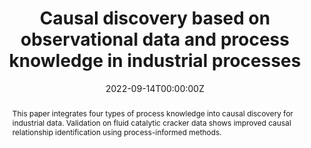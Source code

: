 ---
title: "Causal discovery based on observational data and process knowledge in industrial processes"
tags: ['causal discovery', 'industrial processes']
authors: ['Liang Cao', 'Jianping Su', 'Yixiu Wang', 'Yankai Cao', 'Lim C Siang', 'Jin Li', 'Jack Nicholas Saddler', 'Bhushan Gopaluni']
publication_types: ['article-journal']
publication: "*Industrial & Engineering Chemistry Research*"
abstract: This paper integrates four types of process knowledge into causal discovery for industrial data. Validation on fluid catalytic cracker data shows improved causal relationship identification using process-informed methods.
date: "2022-09-14T00:00:00Z"
publishDate: "2022-09-14T00:00:00Z"
url_pdf: ""
featured: false
projects: []
slides: ""
---